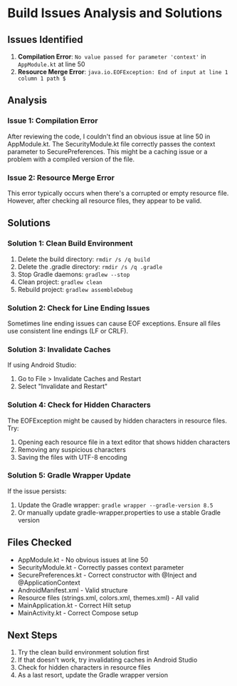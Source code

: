 # Build Issues Analysis and Solutions

## Issues Identified

1. **Compilation Error**: `No value passed for parameter 'context'` in `AppModule.kt` at line 50
2. **Resource Merge Error**: `java.io.EOFException: End of input at line 1 column 1 path $`

## Analysis

### Issue 1: Compilation Error
After reviewing the code, I couldn't find an obvious issue at line 50 in AppModule.kt. The SecurityModule.kt file correctly passes the context parameter to SecurePreferences. This might be a caching issue or a problem with a compiled version of the file.

### Issue 2: Resource Merge Error
This error typically occurs when there's a corrupted or empty resource file. However, after checking all resource files, they appear to be valid.

## Solutions

### Solution 1: Clean Build Environment
1. Delete the build directory: `rmdir /s /q build`
2. Delete the .gradle directory: `rmdir /s /q .gradle`
3. Stop Gradle daemons: `gradlew --stop`
4. Clean project: `gradlew clean`
5. Rebuild project: `gradlew assembleDebug`

### Solution 2: Check for Line Ending Issues
Sometimes line ending issues can cause EOF exceptions. Ensure all files use consistent line endings (LF or CRLF).

### Solution 3: Invalidate Caches
If using Android Studio:
1. Go to File > Invalidate Caches and Restart
2. Select "Invalidate and Restart"

### Solution 4: Check for Hidden Characters
The EOFException might be caused by hidden characters in resource files. Try:
1. Opening each resource file in a text editor that shows hidden characters
2. Removing any suspicious characters
3. Saving the files with UTF-8 encoding

### Solution 5: Gradle Wrapper Update
If the issue persists:
1. Update the Gradle wrapper: `gradle wrapper --gradle-version 8.5`
2. Or manually update gradle-wrapper.properties to use a stable Gradle version

## Files Checked
- AppModule.kt - No obvious issues at line 50
- SecurityModule.kt - Correctly passes context parameter
- SecurePreferences.kt - Correct constructor with @Inject and @ApplicationContext
- AndroidManifest.xml - Valid structure
- Resource files (strings.xml, colors.xml, themes.xml) - All valid
- MainApplication.kt - Correct Hilt setup
- MainActivity.kt - Correct Compose setup

## Next Steps
1. Try the clean build environment solution first
2. If that doesn't work, try invalidating caches in Android Studio
3. Check for hidden characters in resource files
4. As a last resort, update the Gradle wrapper version